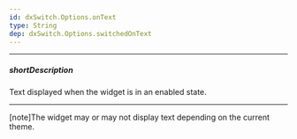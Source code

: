 ```yaml
---
id: dxSwitch.Options.onText
type: String
dep: dxSwitch.Options.switchedOnText
---
```

---
##### shortDescription
Text displayed when the widget is in an enabled state.

---
[note]The widget may or may not display text depending on the current theme.